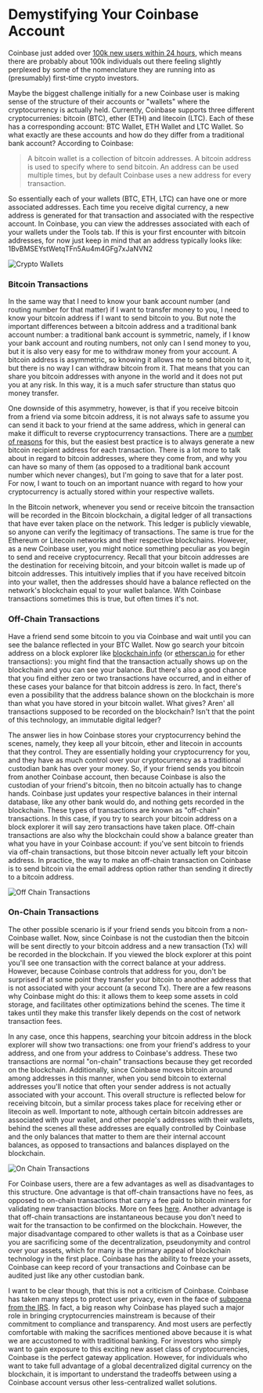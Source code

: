 # Demystifying Your Coinbase Account

Coinbase just added over [100k new users within 24 hours](https://www.bloomberg.com/news/articles/2017-11-02/bitcoin-exchange-added-100-000-users-in-a-day-as-price-exploded), which means there are probably about 100k individuals out there feeling slightly perplexed by some of the nomenclature they are running into as (presumably) first-time crypto investors.

Maybe the biggest challenge initially for a new Coinbase user is making sense of the structure of their accounts or "wallets" where the cryptocurrency is actually held. Currently, Coinbase supports three different cryptocurrenies: bitcoin (BTC), ether (ETH) and litecoin (LTC). Each of these has a corresponding account: BTC Wallet, ETH Wallet and LTC Wallet. So what exactly are these accounts and how do they differ from a traditional bank account? According to Coinbase:

> A bitcoin wallet is a collection of bitcoin addresses. A bitcoin address is used to specify where to send bitcoin. An address can be used multiple times, but by default Coinbase uses a new address for every transaction.

So essentially each of your wallets (BTC, ETH, LTC) can have one or more associated addresses. Each time you receive digital currency, a new address is generated for that transaction and associated with the respective account. In Coinbase, you can view the addresses associated with each of your wallets under the Tools tab. If this is your first encounter with bitcoin addresses, for now just keep in mind that an address typically looks like: 1BvBMSEYstWetqTFn5Au4m4GFg7xJaNVN2

![Crypto Wallets](images/wallets.png)

### Bitcoin Transactions

In the same way that I need to know your bank account number (and routing number for that matter) if I want to transfer money to you, I need to know your bitcoin address if I want to send bitcoin to you. But note the important differences between a bitcoin address and a traditional bank account number: a traditional bank account is symmetric, namely, if I know your bank account and routing numbers, not only can I send money to you, but it is also very easy for me to withdraw money from your account. A bitcoin address is asymmetric, so knowing it allows me to send bitcoin to it, but there is no way I can withdraw bitcoin from it. That means that you can share you bitcoin addresses with anyone in the world and it does not put you at any risk. In this way, it is a much safer structure than status quo money transfer.

One downside of this asymmetry, however, is that if you receive bitcoin from a friend via some bitcoin address, it is not always safe to assume you can send it back to your friend at the same address, which in general can make it difficult to reverse cryptocurrency transactions. There are a [number of reasons](https://en.bitcoin.it/wiki/From_address) for this, but the easiest best practice is to always generate a new bitcoin recipient address for each transaction. There is a lot more to talk about in regard to bitcoin addresses, where they come from, and why you can have so many of them (as opposed to a traditional bank account number which never changes), but I'm going to save that for a later post. For now, I want to touch on an important nuance with regard to how your cryptocurrency is actually stored within your respective wallets.

In the Bitcoin network, whenever you send or receive bitcoin the transaction will be recorded in the Bitcoin blockchain, a digital ledger of all transactions that have ever taken place on the network. This ledger is publicly viewable, so anyone can verify the legitimacy of transactions. The same is true for the Ethereum or Litecoin networks and their respective blockchains. However, as a new Coinbase user, you might notice something peculiar as you begin to send and receive cryptocurrency. Recall that your bitcoin addresses are the destination for receiving bitcoin, and your bitcoin wallet is made up of bitcoin addresses. This intuitively implies that if you have received bitcoin into your wallet, then the addresses should have a balance reflected on the network's blockchain equal to your wallet balance. With Coinbase transactions sometimes this is true, but often times it's not.

### Off-Chain Transactions

Have a friend send some bitcoin to you via Coinbase and wait until you can see the balance reflected in your BTC Wallet. Now go search your bitcoin address on a block explorer like [blockchain.info](https://blockchain.info/) (or [etherscan.io](https://etherscan.io/) for ether transactions): you might find that the transaction actually shows up on the blockchain and you can see your balance. But there's also a good chance that you find either zero or two transactions have occurred, and in either of these cases your balance for that bitcoin address is zero. In fact, there's even a possibility that the address balance shown on the blockchain is more than what you have stored in your bitcoin wallet. What gives? Aren' all transactions supposed to be recorded on the blockchain? Isn't that the point of this technology, an immutable digital ledger?

The answer lies in how Coinbase stores your cryptocurrency behind the scenes, namely, they keep all your bitcoin, ether and litecoin in accounts that they control. They are essentially holding your cryptocurrency for you, and they have as much control over your cryptocurrency as a traditional custodian bank has over your money.  So, if your friend sends you bitcoin from another Coinbase account, then because Coinbase is also the custodian of your friend's bitcoin, then no bitcoin actually has to change hands. Coinbase just updates your respective balances in their internal database, like any other bank would do, and nothing gets recorded in the blockchain. These types of transactions are known as "off-chain" transactions. In this case, if you try to search your bitcoin address on a block explorer it will say zero transactions have taken place. Off-chain transactions are also why the blockchain could show a balance greater than what you have in your Coinbase account: if you've sent bitcoin to friends via off-chain transactions, but those bitcoin never actually left your bitcoin address. In practice, the way to make an off-chain transaction on Coinbase is to send bitcoin via the email address option rather than sending it directly to a bitcoin address.

![Off Chain Transactions](images/off-chain-transactions.png)

### On-Chain Transactions

The other possible scenario is if your friend sends you bitcoin from a non-Coinbase wallet. Now, since Coinbase is not the custodian then the bitcoin will be sent directly to your bitcoin address and a new transaction (Tx) will be recorded in the blockchain. If you viewed the block explorer at this point you'll see one transaction with the correct balance at your address. However, because Coinbase controls that address for you, don't be surprised if at some point they transfer your bitcoin to another address that is not associated with your account (a second Tx). There are a few reasons why Coinbase might do this: it allows them to keep some assets in cold storage, and facilitates other optimizations behind the scenes. The time it takes until they make this transfer likely depends on the cost of network transaction fees.

In any case, once this happens, searching your bitcoin address in the block explorer will show two transactions: one from your friend's address to your address, and one from your address to Coinbase's address. These two transactions are normal "on-chain" transactions because they get recorded on the blockchain. Additionally, since Coinbase moves bitcoin around among addresses in this manner, when you send bitcoin to external addresses you'll notice that often your sender address is not actually associated with your account. This overall structure is reflected below for receiving bitcoin, but a similar process takes place for receiving ether or litecoin as well. Important to note, although certain bitcoin addresses are associated with your wallet, and other people's addresses with their wallets, behind the scenes all these addresses are equally controlled by Coinbase and the only balances that matter to them are their internal account balances, as opposed to transactions and balances displayed on the blockchain.

![On Chain Transactions](images/on-chain-transactions.png)

For Coinbase users, there are a few advantages as well as disadvantages to this structure. One advantage is that off-chain transactions have no fees, as opposed to on-chain transactions that carry a fee paid to bitcoin miners for validating new transaction blocks. More on fees [here](https://support.coinbase.com/customer/portal/articles/815435-does-coinbase-pay-bitcoin-miner-fees). Another advantage is that off-chain transactions are instantaneous because you don't need to wait for the transaction to be confirmed on the blockchain. However, the major disadvantage compared to other wallets is that as a Coinbase user you are sacrificing some of the decentralization, pseudonymity and control over your assets, which for many is the primary appeal of blockchain technology in the first place. Coinbase has the ability to freeze your assets, Coinbase can keep record of your transactions and Coinbase can be audited just like any other custodian bank.

I want to be clear though, that this is not a criticism of Coinbase. Coinbase has taken many steps to protect user privacy, even in the face of [subpoena from the IRS](https://medium.com/@barmstrong/coinbase-and-the-irs-c4e2e386e0cf). In fact, a big reason why Coinbase has played such a major role in bringing cryptocurrencies mainstream is because of their commitment to compliance and transparency. And most users are perfectly comfortable with making the sacrifices mentioned above because it is what we are accustomed to with traditional banking. For investors who simply want to gain exposure to this exciting new asset class of cryptocurrencies, Coinbase is the perfect gateway application. However, for individuals who want to take full advantage of a global decentralized digital currency on the blockchain, it is important to understand the tradeoffs between using a Coinbase account versus other less-centralized wallet solutions.